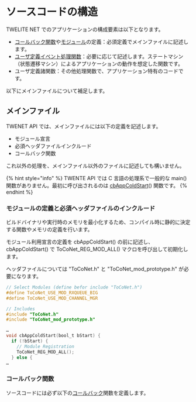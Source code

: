 # ソースコードの構造

TWELITE NET でのアプリケーションの構成要素は以下となります。

* [コールバック関数](../twelite-net-api-rifurensu/krubakku/)や[モジュール](mojru.md)の定義：必須定義でメインファイルに記述します。
* [ユーザ定義イベント処理関数](twenet-fur/yzaibentofur.md)：必要に応じて記述します。ステートマシン（状態遷移マシン）によるアプリケーションの動作を想定した関数です。
* ユーザ定義諸関数：その他処理関数で、アプリケーション特有のコードです。

以下にメインファイルについて補足します。

## メインファイル

TWENET API では、メインファイルには以下の定義を記述します。

* モジュール宣言
* 必須ヘッダファイルインクルード
* コールバック関数

これ以外の処理を、メインファイル以外のファイルに記述しても構いません。

{% hint style="info" %}
TWENTE API では C 言語の処理系で一般的な main() 関数がありません。最初に呼び出されるのは [cbAppColdStart](../twelite-net-api-rifurensu/krubakku/cbappcoldstart.md)() 関数です。
{% endhint %}



### モジュールの定義と必須ヘッダファイルのインクルード

ビルドバイナリや実行時のメモリを最小化するため、コンパイル時に静的に決定する関数やメモリの定義を行います。

モジュール利用宣言の定義を cbAppColdStart() の前に記述し、cbAppColdStart() で ToCoNet_REG_MOD_ALL() マクロを呼び出して初期化します。

ヘッダファイルについては "ToCoNet.h" と "ToCoNet_mod_prototype.h" が必要になります。

```c
// Select Modules (define befor include "ToCoNet.h")
#define ToCoNet_USE_MOD_RXQUEUE_BIG
#define ToCoNet_USE_MOD_CHANNEL_MGR

// Includes
#include "ToCoNet.h"
#include "ToCoNet_mod_prototype.h"

…
void cbAppColdStart(bool_t bStart) {
  if (!bStart) {
    // Module Registration
    ToCoNet_REG_MOD_ALL();
  } else {
…
```

### コールバック関数

ソースコードには必ず以下の[コールバック](../twelite-net-api-rifurensu/krubakku/)関数を定義します。


